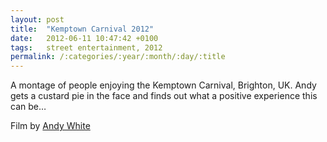 ```yaml
---
layout: post
title:  "Kemptown Carnival 2012"
date:   2012-06-11 10:47:42 +0100
tags:   street entertainment, 2012
permalink: /:categories/:year/:month/:day/:title
---
```

A montage of people enjoying the Kemptown Carnival, Brighton, UK. Andy gets a custard pie in the face and finds out what a positive experience this can be…

Film by [Andy White](http://wireworldmedia.co.uk)
